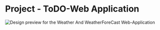 # Project - ToDO-Web Application

![Design preview for the Weather And WeatherForeCast Web-Application](./ProjectImage.png.png)